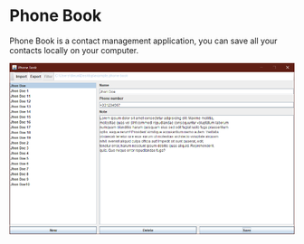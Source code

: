 # Phone Book

Phone Book is a contact management application, you can save all your contacts locally on your computer.

<img src="./Screenshot.png">
